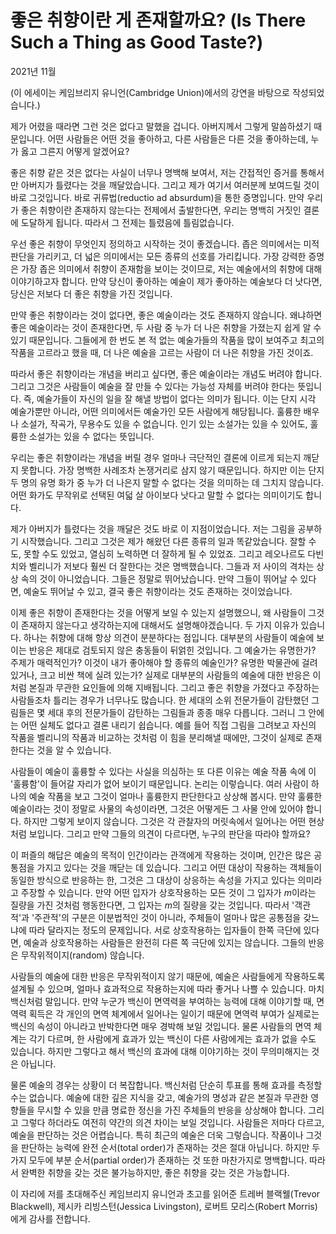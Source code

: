 # 좋은 취향이란 게 존재할까요? (Is There Such a Thing as Good Taste?)

2021년 11월

(이 에세이는 케임브리지 유니언(Cambridge Union)에서의 강연을 바탕으로 작성되었습니다.)

제가 어렸을 때라면 그런 것은 없다고 말했을 겁니다. 아버지께서 그렇게 말씀하셨기 때문입니다. 어떤 사람들은 어떤 것을 좋아하고, 다른 사람들은 다른 것을 좋아하는데, 누가 옳고 그른지 어떻게 알겠어요?

좋은 취향 같은 것은 없다는 사실이 너무나 명백해 보여서, 저는 간접적인 증거를 통해서만 아버지가 틀렸다는 것을 깨달았습니다. 그리고 제가 여기서 여러분께 보여드릴 것이 바로 그것입니다. 바로 귀류법(reductio ad absurdum)을 통한 증명입니다. 만약 우리가 좋은 취향이란 존재하지 않는다는 전제에서 출발한다면, 우리는 명백히 거짓인 결론에 도달하게 됩니다. 따라서 그 전제는 틀렸음에 틀림없습니다.

우선 좋은 취향이 무엇인지 정의하고 시작하는 것이 좋겠습니다. 좁은 의미에서는 미적 판단을 가리키고, 더 넓은 의미에서는 모든 종류의 선호를 가리킵니다. 가장 강력한 증명은 가장 좁은 의미에서 취향이 존재함을 보이는 것이므로, 저는 예술에서의 취향에 대해 이야기하고자 합니다. 만약 당신이 좋아하는 예술이 제가 좋아하는 예술보다 더 낫다면, 당신은 저보다 더 좋은 취향을 가진 것입니다.

만약 좋은 취향이라는 것이 없다면, 좋은 예술이라는 것도 존재하지 않습니다. 왜냐하면 좋은 예술이라는 것이 존재한다면, 두 사람 중 누가 더 나은 취향을 가졌는지 쉽게 알 수 있기 때문입니다. 그들에게 한 번도 본 적 없는 예술가들의 작품을 많이 보여주고 최고의 작품을 고르라고 했을 때, 더 나은 예술을 고르는 사람이 더 나은 취향을 가진 것이죠.

따라서 좋은 취향이라는 개념을 버리고 싶다면, 좋은 예술이라는 개념도 버려야 합니다. 그리고 그것은 사람들이 예술을 잘 만들 수 있다는 가능성 자체를 버려야 한다는 뜻입니다. 즉, 예술가들이 자신의 일을 잘 해낼 방법이 없다는 의미가 됩니다. 이는 단지 시각 예술가뿐만 아니라, 어떤 의미에서든 예술가인 모든 사람에게 해당됩니다. 훌륭한 배우나 소설가, 작곡가, 무용수도 있을 수 없습니다. 인기 있는 소설가는 있을 수 있어도, 훌륭한 소설가는 있을 수 없다는 뜻입니다.

우리는 좋은 취향이라는 개념을 버릴 경우 얼마나 극단적인 결론에 이르게 되는지 깨닫지 못합니다. 가장 명백한 사례조차 논쟁거리로 삼지 않기 때문입니다. 하지만 이는 단지 두 명의 유명 화가 중 누가 더 나은지 말할 수 없다는 것을 의미하는 데 그치지 않습니다. 어떤 화가도 무작위로 선택된 여덟 살 아이보다 낫다고 말할 수 없다는 의미이기도 합니다.

제가 아버지가 틀렸다는 것을 깨달은 것도 바로 이 지점이었습니다. 저는 그림을 공부하기 시작했습니다. 그리고 그것은 제가 해왔던 다른 종류의 일과 똑같았습니다. 잘할 수도, 못할 수도 있었고, 열심히 노력하면 더 잘하게 될 수 있었죠. 그리고 레오나르도 다빈치와 벨리니가 저보다 훨씬 더 잘한다는 것은 명백했습니다. 그들과 저 사이의 격차는 상상 속의 것이 아니었습니다. 그들은 정말로 뛰어났습니다. 만약 그들이 뛰어날 수 있다면, 예술도 뛰어날 수 있고, 결국 좋은 취향이라는 것도 존재하는 것이었습니다.

이제 좋은 취향이 존재한다는 것을 어떻게 보일 수 있는지 설명했으니, 왜 사람들이 그것이 존재하지 않는다고 생각하는지에 대해서도 설명해야겠습니다. 두 가지 이유가 있습니다. 하나는 취향에 대해 항상 의견이 분분하다는 점입니다. 대부분의 사람들이 예술에 보이는 반응은 제대로 검토되지 않은 충동들이 뒤얽힌 것입니다. 그 예술가는 유명한가? 주제가 매력적인가? 이것이 내가 좋아해야 할 종류의 예술인가? 유명한 박물관에 걸려 있거나, 크고 비싼 책에 실려 있는가? 실제로 대부분의 사람들의 예술에 대한 반응은 이처럼 본질과 무관한 요인들에 의해 지배됩니다. 그리고 좋은 취향을 가졌다고 주장하는 사람들조차 틀리는 경우가 너무나도 많습니다. 한 세대의 소위 전문가들이 감탄했던 그림들은 몇 세대 후의 전문가들이 감탄하는 그림들과 종종 매우 다릅니다. 그러니 그 안에는 어떤 실체도 없다고 결론 내리기 쉽습니다. 예를 들어 직접 그림을 그려보고 자신의 작품을 벨리니의 작품과 비교하는 것처럼 이 힘을 분리해낼 때에만, 그것이 실제로 존재한다는 것을 알 수 있습니다.

사람들이 예술이 훌륭할 수 있다는 사실을 의심하는 또 다른 이유는 예술 작품 속에 이 '훌륭함'이 들어갈 자리가 없어 보이기 때문입니다. 논리는 이렇습니다. 여러 사람이 하나의 예술 작품을 보고 그것이 얼마나 훌륭한지 판단한다고 상상해 봅시다. 만약 훌륭한 예술이라는 것이 정말로 사물의 속성이라면, 그것은 어떻게든 그 사물 안에 있어야 합니다. 하지만 그렇게 보이지 않습니다. 그것은 각 관찰자의 머릿속에서 일어나는 어떤 현상처럼 보입니다. 그리고 만약 그들의 의견이 다르다면, 누구의 판단을 따라야 할까요?

이 퍼즐의 해답은 예술의 목적이 인간이라는 관객에게 작용하는 것이며, 인간은 많은 공통점을 가지고 있다는 것을 깨닫는 데 있습니다. 그리고 어떤 대상이 작용하는 객체들이 동일한 방식으로 반응하는 한, 그것은 그 대상이 상응하는 속성을 가지고 있다는 의미라고 주장할 수 있습니다. 만약 어떤 입자가 상호작용하는 모든 것이 그 입자가 *m*이라는 질량을 가진 것처럼 행동한다면, 그 입자는 *m*의 질량을 갖는 것입니다. 따라서 '객관적'과 '주관적'의 구분은 이분법적인 것이 아니라, 주체들이 얼마나 많은 공통점을 갖느냐에 따라 달라지는 정도의 문제입니다. 서로 상호작용하는 입자들이 한쪽 극단에 있다면, 예술과 상호작용하는 사람들은 완전히 다른 쪽 극단에 있지는 않습니다. 그들의 반응은 무작위적이지(random) 않습니다.

사람들의 예술에 대한 반응은 무작위적이지 않기 때문에, 예술은 사람들에게 작용하도록 설계될 수 있으며, 얼마나 효과적으로 작용하는지에 따라 좋거나 나쁠 수 있습니다. 마치 백신처럼 말입니다. 만약 누군가 백신이 면역력을 부여하는 능력에 대해 이야기할 때, 면역력 획득은 각 개인의 면역 체계에서 일어나는 일이기 때문에 면역력 부여가 실제로는 백신의 속성이 아니라고 반박한다면 매우 경박해 보일 것입니다. 물론 사람들의 면역 체계는 각기 다르며, 한 사람에게 효과가 있는 백신이 다른 사람에게는 효과가 없을 수도 있습니다. 하지만 그렇다고 해서 백신의 효과에 대해 이야기하는 것이 무의미해지는 것은 아닙니다.

물론 예술의 경우는 상황이 더 복잡합니다. 백신처럼 단순히 투표를 통해 효과를 측정할 수는 없습니다. 예술에 대한 깊은 지식을 갖고, 예술가의 명성과 같은 본질과 무관한 영향들을 무시할 수 있을 만큼 명료한 정신을 가진 주체들의 반응을 상상해야 합니다. 그리고 그렇다 하더라도 여전히 약간의 의견 차이는 보일 것입니다. 사람들은 저마다 다르고, 예술을 판단하는 것은 어렵습니다. 특히 최근의 예술은 더욱 그렇습니다. 작품이나 그것을 판단하는 능력에 완전 순서(total order)가 존재하는 것은 절대 아닙니다. 하지만 두 가지 모두에 부분 순서(partial order)가 존재하는 것 또한 마찬가지로 명백합니다. 따라서 완벽한 취향을 갖는 것은 불가능하지만, 좋은 취향을 갖는 것은 가능합니다.

이 자리에 저를 초대해주신 케임브리지 유니언과 초고를 읽어준 트레버 블랙웰(Trevor Blackwell), 제시카 리빙스턴(Jessica Livingston), 로버트 모리스(Robert Morris)에게 감사를 전합니다.
